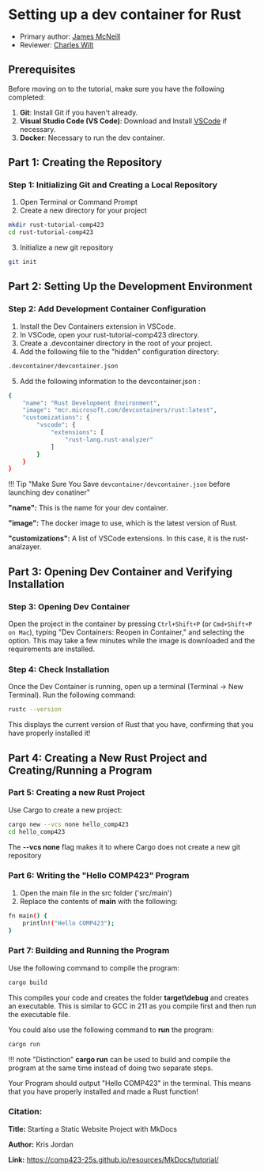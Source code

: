 # Setting up a dev container for Rust

* Primary author: [James McNeill](http://github.com/jamesbmc1)
* Reviewer: [Charles Wilt](https://github.com/crwilt)

## Prerequisites
Before moving on to the tutorial, make sure you have the following completed: 

1. **Git**: Install Git if you haven't already. 
2. **Visual Studio Code (VS Code)**: Download and Install [VSCode](https://code.visualstudio.com/) if necessary.
3. **Docker**: Necessary to run the dev container. 


## Part 1: Creating the Repository
### Step 1: Initializing Git and Creating a Local Repository
1. Open Terminal or Command Prompt
2. Create a new directory for your project
 ```bash
 mkdir rust-tutorial-comp423
 cd rust-tutorial-comp423
 ```
 3. Initialize a new git repository
```bash
git init
```

## Part 2: Setting Up the Development Environment
### Step 2: Add Development Container Configuration
1. Install the Dev Containers extension in VSCode.
2. In VSCode, open your rust-tutorial-comp423 directory. 
3. Create a .devcontainer directory in the root of your project. 
4. Add the following file to the "hidden" configuration directory: 
```bash
.devcontainer/devcontainer.json
```
5. Add the following information to the devcontainer.json : 

```bash
{
    "name": "Rust Development Environment",
    "image": "mcr.microsoft.com/devcontainers/rust:latest",
    "customizations": {
        "vscode": {
            "extensions": [
                "rust-lang.rust-analyzer"
            ]
        }
    }
}
```
!!! Tip "Make Sure You Save `devcontainer/devcontainer.json` before launching dev conatiner"


**"name":** This is the name for your dev container.

**"image":** The docker image to use, which is the latest version of Rust.

**"customizations":** A list of VSCode extensions. In this case, it is the rust-analzayer.


## Part 3: Opening Dev Container and Verifying Installation
### Step 3: Opening Dev Container
Open the project in the container by pressing `Ctrl+Shift+P` (or `Cmd+Shift+P on Mac`), typing "Dev Containers: Reopen in Container," 
and selecting the option. This may take a few minutes while the image is downloaded and the requirements are installed.

### Step 4: Check Installation
Once the Dev Container is running, open up a terminal (Terminal -> New Terminal). Run the following command: 
```bash
rustc --version
```

This displays the current version of Rust that you have, confirming that you have properly installed it!

## Part 4: Creating a New Rust Project and Creating/Running a Program
### Part 5: Creating a new Rust Project
Use Cargo to create a new project:
```bash
cargo new --vcs none hello_comp423
cd hello_comp423
```
The **--vcs none** flag makes it to where Cargo does not create a new git repository

### Part 6: Writing the "Hello COMP423" Program
1. Open the main file in the src folder ('src/main')
2. Replace the contents of **main** with the following: 
```bash
fn main() {
    println!("Hello COMP423");
}
```
### Part 7: Building and Running the Program
Use the following command to compile the program: 
```bash
cargo build
```

This compiles your code and creates the folder **target\debug** and creates an executable. This is similar to GCC in 211 as you compile first and then run the executable file. 


You could also use the following command to **run** the program: 
```bash
cargo run
```

!!! note "Distinction"
    **cargo run** can be used to build and compile the program at the same time instead of doing two separate steps. 

Your Program should output "Hello COMP423" in the terminal. This means that you have properly installed and made a Rust function!

### **Citation:**

**Title:**  Starting a Static Website Project with MkDocs

**Author:** Kris Jordan

**Link:** https://comp423-25s.github.io/resources/MkDocs/tutorial/